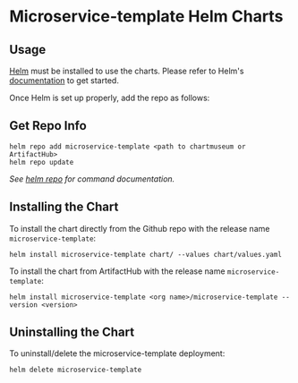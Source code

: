 # Microservice-template Helm Charts

## Usage

[Helm](https://helm.sh) must be installed to use the charts.
Please refer to Helm's [documentation](https://helm.sh/docs/) to get started.

Once Helm is set up properly, add the repo as follows:

## Get Repo Info

```console
helm repo add microservice-template <path to chartmuseum or ArtifactHub>
helm repo update
```

_See [helm repo](https://helm.sh/docs/helm/helm_repo/) for command documentation._

## Installing the Chart

To install the chart directly from the Github repo with the release name `microservice-template`:

```console
helm install microservice-template chart/ --values chart/values.yaml
```

To install the chart from ArtifactHub with the release name `microservice-template`:

```console
helm install microservice-template <org name>/microservice-template --version <version> 
```

## Uninstalling the Chart

To uninstall/delete the microservice-template deployment:

```console
helm delete microservice-template
```